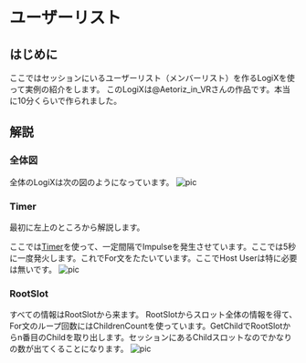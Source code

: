 # ユーザーリスト

## はじめに

ここではセッションにいるユーザーリスト（メンバーリスト）を作るLogiXを使って実例の紹介をします。
このLogiXは@Aetoriz_in_VRさんの作品です。本当に10分くらいで作られました。

## 解説

### 全体図
全体のLogiXは次の図のようになっています。
![pic](https://pbs.twimg.com/media/ETZimUfUcAE1Qot?format=jpg&name=large "pic")


### Timer

最初に左上のところから解説します。

ここでは[Timer](https://neosvrjp.memo.wiki/d/Timer)を使って、一定間隔でImpulseを発生させています。ここでは5秒に一度発火します。これでFor文をたたいています。ここでHost Userは特に必要は無いです。
![pic](https://pbs.twimg.com/media/ETeVCl_UUAQBHXn?format=png&name=small "pic")


### RootSlot
すべての情報はRootSlotから来ます。
RootSlotからスロット全体の情報を得て、For文のループ回数にはChildrenCountを使っています。GetChildでRootSlotからn番目のChildを取り出します。セッションにあるChildスロットなのでかなりの数が出てくることになります。
![pic](https://pbs.twimg.com/media/ETgl0IXUcAAGxut?format=png&name=small "pic")


